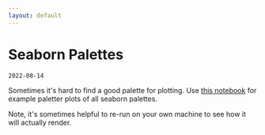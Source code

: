 ```yaml
---
layout: default
---
```


# Seaborn Palettes

`2022-08-14`

Sometimes it's hard to find a good palette for plotting. Use [this notebook](https://github.com/danielhills/code-snippets/blob/master/python/plotting/seaborn_palettes.ipynb) for example paletter plots of all seaborn palettes.

Note, it's sometimes helpful to re-run on your own machine to see how it will actually render.
